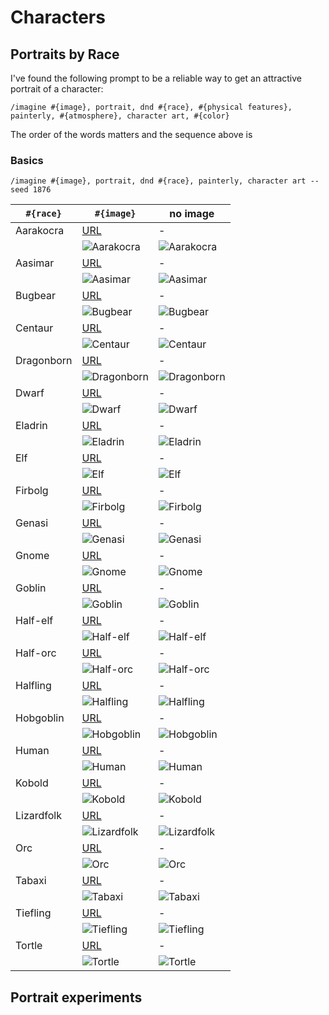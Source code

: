 # Characters

## Portraits by Race

I've found the following prompt to be a reliable way to get an attractive portrait of a character:

`/imagine #{image}, portrait, dnd #{race}, #{physical features}, painterly, #{atmosphere}, character art, #{color}`

The order of the words matters and the sequence above is  

### Basics

`/imagine #{image}, portrait, dnd #{race}, painterly, character art --seed 1876`

| `#{race}` | `#{image}` | no image |
|---|---|---|
| Aarakocra | [URL](https://www.tribality.com/wp-content/uploads/2014/10/aarakocra.jpg) | - |
|  | ![Aarakocra](/Images/Aarakocra_Basic_Image.png) | ![Aarakocra](/Images/Aarakocra_Basic_NoImage.png) |
| Aasimar | [URL](https://www.pngkey.com/png/full/346-3465735_dnd-aasimar.png) | - |
|  | ![Aasimar](/Images/Aasimar_Basic_Image.png) | ![Aasimar](/Images/Aasimar_Basic_NoImage.png) |
| Bugbear | [URL](https://www.dndbeyond.com/avatars/thumbnails/25746/813/420/618/637880558250685392.png) | - |
|  | ![Bugbear](/Images/Bugbear_Basic_Image.png) | ![Bugbear](/Images/Bugbear_Basic_NoImage.png) |
| Centaur | [URL](https://www.dndbeyond.com/avatars/thumbnails/25746/816/420/618/637880558254505597.png) | - |
|  | ![Centaur](/Images/Centaur_Basic_Image.png) | ![Centaur](/Images/Centaur_Basic_NoImage.png) |
| Dragonborn | [URL](https://www.dndbeyond.com/attachments/thumbnails/0/633/320/742/dragonborn.png) | - |
|  | ![Dragonborn](/Images/Dragonborn_Basic_Image.png) | ![Dragonborn](/Images/Dragonborn_Basic_NoImage.png) |
| Dwarf | [URL](https://www.dndbeyond.com/attachments/thumbnails/0/612/320/408/dwarf.png) | - |
|  | ![Dwarf](/Images/Dwarf_Basic_Image.png) | ![Dwarf](/Images/Dwarf_Basic_NoImage.png) |
| Eladrin | [URL](https://www.dndbeyond.com/avatars/thumbnails/25746/832/420/618/637880558282348356.png) | - |
|  | ![Eladrin](/Images/Eladrin_Basic_Image.png) | ![Eladrin](/Images/Eladrin_Basic_NoImage.png) |
| Elf | [URL](https://www.dndbeyond.com/attachments/thumbnails/0/620/350/610/elf.png) | - |
|  | ![Elf](/Images/Elf_Basic_Image.png) | ![Elf](/Images/Elf_Basic_NoImage.png) |
| Firbolg | [URL](https://www.dndbeyond.com/avatars/thumbnails/25746/835/420/618/637880558287118658.png) | - |
|  | ![Firbolg](/Images/Firbolg_Basic_Image.png) | ![Firbolg](/Images/Firbolg_Basic_NoImage.png) |
| Genasi | [URL](https://www.dndbeyond.com/avatars/thumbnails/7/630/420/618/636286776277352504.png) | - |
|  | ![Genasi](/Images/Genasi_Basic_Image.png) | ![Genasi](/Images/Genasi_Basic_NoImage.png) |
| Gnome | [URL](https://www.dndbeyond.com/attachments/thumbnails/0/637/335/335/gnome.png) | - |
|  | ![Gnome](/Images/Gnome_Basic_Image.png) | ![Gnome](/Images/Gnome_Basic_NoImage.png) |
| Goblin | [URL](https://www.dndbeyond.com/avatars/thumbnails/25746/847/420/618/637880558306570398.png) | - |
|  | ![Goblin](/Images/Goblin_Basic_Image.png) | ![Goblin](/Images/Goblin_Basic_NoImage.png) 
| Half-elf | [URL](https://www.dndbeyond.com/attachments/thumbnails/0/640/350/510/half-elf.png) | - |
|  | ![Half-elf](/Images/Half-elf_Basic_Image.png) | ![Half-elf](/Images/Half-elf_Basic_NoImage.png) |
| Half-orc | [URL](https://www.dndbeyond.com/attachments/thumbnails/0/643/320/426/half-orc.png) | - |
|  | ![Half-orc](/Images/Half-orc_Basic_Image.png) | ![Half-orc](/Images/Half-orc_Basic_NoImage.png) |
| Halfling | [URL](https://www.dndbeyond.com/attachments/thumbnails/0/626/320/466/halfling.png) | - |
|  | ![Halfling](/Images/Halfling_Basic_Image.png) | ![Halfling](/Images/Halfling_Basic_NoImage.png) |
| Hobgoblin | [URL](https://www.dndbeyond.com/avatars/thumbnails/25746/853/420/618/637880558315531201.png) | - |
|  | ![Hobgoblin](/Images/Hobgoblin_Basic_Image.png) | ![Hobgoblin](/Images/Hobgoblin_Basic_NoImage.png) |
| Human | [URL](https://www.dndbeyond.com/attachments/thumbnails/0/629/320/541/human.png) | - |
|  | ![Human](/Images/Human_Basic_Image.png) | ![Human](/Images/Human_Basic_NoImage.png) |
| Kobold | [URL](https://www.dndbeyond.com/avatars/thumbnails/25746/859/420/618/637880558324802216.png) | - |
|  | ![Kobold](/Images/Kobold_Basic_Image.png) | ![Kobold](/Images/Kobold_Basic_NoImage.png) |
| Lizardfolk | [URL](https://www.dndbeyond.com/avatars/thumbnails/25746/862/420/618/637880558327992400.png) | - |
|  | ![Lizardfolk](/Images/Lizardfolk_Basic_Image.png) | ![Lizardfolk](/Images/Lizardfolk_Basic_NoImage.png) |
| Orc | [URL](https://www.dndbeyond.com/avatars/thumbnails/25746/868/420/618/637880558338973440.png) | - |
|  | ![Orc](/Images/Orc_Basic_Image.png) | ![Orc](/Images/Orc_Basic_NoImage.png) |
| Tabaxi | [URL](https://www.dndbeyond.com/avatars/thumbnails/25746/883/420/618/637880558363345793.png) | - |
|  | ![Tabaxi](/Images/Tabaxi_Basic_Image.png) | ![Tabaxi](/Images/Tabaxi_Basic_NoImage.png) |
| Tiefling | [URL](https://www.dndbeyond.com/attachments/thumbnails/0/646/280/441/tiefling.png) | - |
|  | ![Tiefling](/Images/Tiefling_Basic_Image.png) | ![Tiefling](/Images/Tiefling_Basic_NoImage.png) |
| Tortle | [URL](https://www.dndbeyond.com/avatars/thumbnails/25746/886/420/618/637880558369026202.png) | - |
|  | ![Tortle](/Images/Tortle_Basic_Image.png) | ![Tortle](/Images/Tortle_Basic_NoImage.png) |

## Portrait experiments
